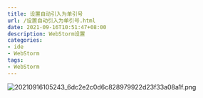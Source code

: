 ```yaml
---
title: 设置自动引入为单引号
url: /设置自动引入为单引号.html
date: 2021-09-16T10:51:47+08:00
description: WebStorm设置
categories:
- ide
- WebStorm
tags:
- WebStorm
---
```


![20210916105243_6dc2e2c0d6c828979922d23f33a08a1f.png](https://hugo-1256216240.cos.ap-chengdu.myqcloud.com/20210916105243_6dc2e2c0d6c828979922d23f33a08a1f.png)